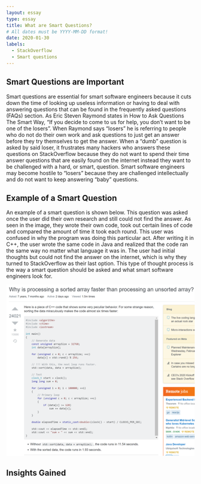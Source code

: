 ```yaml
---
layout: essay
type: essay
title: What are Smart Questions?
# All dates must be YYYY-MM-DD format!
date: 2020-01-30
labels:
  - StackOverflow
  - Smart questions
---
```


## Smart Questions are Important

Smart questions are essential for smart software engineers because it cuts down the time of looking up useless information or having to deal with answering questions that can be found in the frequently asked questions (FAQs) section.  As Eric Steven Raymond states in How to Ask Questions The Smart Way, “If you decide to come to us for help, you don’t want to be one of the losers”. When Raymond says “losers” he is referring to people who do not do their own work and ask questions to just get an answer before they try themselves to get the answer. When a “dumb” question is asked by said loser, it frustrates many hackers who answers these questions on StackOverflow because they do not want to spend their time answer questions that are easily found on the internet instead they want to be challenged with a hard, or smart, question. Smart software engineers may become hostile to “losers” because they are challenged intellectually and do not want to keep answering “baby” questions. 

## Example of a Smart Question

An example of a smart question is shown below. This question was asked once the user did their own research and still could not find the answer. As seen in the image, they wrote their own code, took out certain lines of code and compared the amount of time it took each round. This user was confused in why the program was doing this particular act. After writing it in C++, the user wrote the same code in Java and realized that the code ran the same way no matter what language it was in. The user had initial thoughts but could not find the answer on the internet, which is why they turned to StackOverflow as their last option. This type of thought process is the way a smart question should be asked and what smart software engineers look for. 
  
<div class="ui medium rounded images">
  <img class="ui image" src="../images/SmartQuestion_StackOverflow.png">
</div>

## Insights Gained

